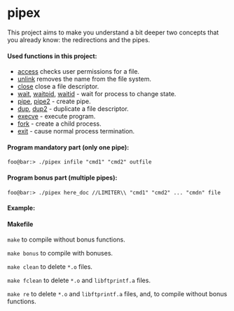 # pipex
This project aims to make you understand a bit deeper two concepts that you already know: the redirections and the pipes.

#### Used functions in this project:
- [access](https://linux.die.net/man/2/access) checks user permissions for a file.
- [unlink](https://man7.org/linux/man-pages/man2/unlink.2.html) removes the name from the file system.
- [close](https://linux.die.net/man/2/close) close a file descriptor.
- [wait](https://man7.org/linux/man-pages/man2/wait.2.html), [waitpid](https://man7.org/linux/man-pages/man2/wait.2.html), [waitid](https://man7.org/linux/man-pages/man2/wait.2.html) - wait for process to change state.
- [pipe](https://man7.org/linux/man-pages/man2/pipe.2.html), [pipe2](https://man7.org/linux/man-pages/man2/pipe.2.html) - create pipe.
- [dup](https://man7.org/linux/man-pages/man2/dup.2.html), [dup2](https://man7.org/linux/man-pages/man2/dup.2.html) - duplicate a file descriptor.
- [execve](https://man7.org/linux/man-pages/man2/execve.2.html) - execute program.
- [fork](https://man7.org/linux/man-pages/man2/fork.2.html) - create a child process.
- [exit](https://man7.org/linux/man-pages/man3/exit.3.html) - cause normal process termination.

#### Program mandatory part (only one pipe):
```console
foo@bar:> ./pipex infile "cmd1" "cmd2" outfile
```

#### Program bonus part (multiple pipes):
```console
foo@bar:> ./pipex here_doc //LIMITER\\ "cmd1" "cmd2" ... "cmdn" file
```

#### Example:



#### Makefile
`make` to compile without bonus functions.

`make bonus` to compile with bonuses.

`make clean` to delete `*.o` files.

`make fclean` to delete `*.o` and `libftprintf.a` files.

`make re` to delete `*.o` and `libftprintf.a` files, and, to compile without bonus functions.

